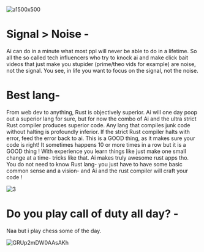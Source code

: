 ![a1500x500](https://github.com/user-attachments/assets/acda01e9-9281-4c00-a739-8810b5df9e89)

# Signal > Noise -

Ai can do in a minute what most ppl will never be able to do in a lifetime. So all the so called tech influencers who try to knock ai and make click bait videos that just make you stupider (prime/theo vids for example) are noise, not the signal. You see, in life you want to focus on the signal, not the noise. 





# Best lang-

From web dev to anything, Rust is objectively superior. Ai will one day poop out a superior lang for sure, but for now the combo of Ai and the ultra strict Rust compiler produces superior code. Any lang that compiles junk code without halting is profoundly inferior.  If the strict Rust compiler halts with error, feed the error back to ai. This is a GOOD thing, as it makes sure your code is right! It sometimes happens 10 or more times in a row but it is a GOOD thing ! With experience you learn things like just make one small change at a time- tricks like that. Ai makes truly awesome rust apps tho. You do not need to know Rust lang- you just have to have some basic common sense and a vision- and Ai and the rust compiler will craft your code ! 


![3](https://github.com/user-attachments/assets/92b503f2-5576-4a9e-87a8-1ef612393cb5)






# Do you play call of duty all day? -
Naa but i play chess some of the day. 


![GRUp2mDW0AAsAKh](https://github.com/user-attachments/assets/4574289c-56eb-4b6a-aeca-50163dda3796)
